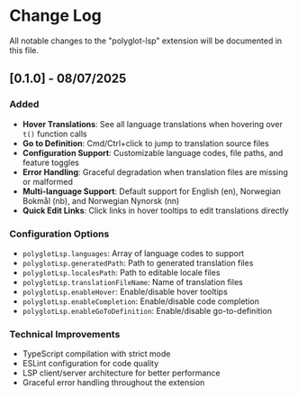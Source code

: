 # Change Log

All notable changes to the "polyglot-lsp" extension will be documented in this file.

## [0.1.0] - 08/07/2025

### Added
- **Hover Translations**: See all language translations when hovering over `t()` function calls
- **Go to Definition**: Cmd/Ctrl+click to jump to translation source files
- **Configuration Support**: Customizable language codes, file paths, and feature toggles
- **Error Handling**: Graceful degradation when translation files are missing or malformed
- **Multi-language Support**: Default support for English (en), Norwegian Bokmål (nb), and Norwegian Nynorsk (nn)
- **Quick Edit Links**: Click links in hover tooltips to edit translations directly

### Configuration Options
- `polyglotLsp.languages`: Array of language codes to support
- `polyglotLsp.generatedPath`: Path to generated translation files
- `polyglotLsp.localesPath`: Path to editable locale files
- `polyglotLsp.translationFileName`: Name of translation files
- `polyglotLsp.enableHover`: Enable/disable hover tooltips
- `polyglotLsp.enableCompletion`: Enable/disable code completion
- `polyglotLsp.enableGoToDefinition`: Enable/disable go-to-definition

### Technical Improvements
- TypeScript compilation with strict mode
- ESLint configuration for code quality
- LSP client/server architecture for better performance
- Graceful error handling throughout the extension